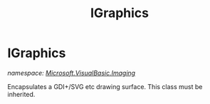 ﻿---
title: IGraphics
---

# IGraphics
_namespace: [Microsoft.VisualBasic.Imaging](N-Microsoft.VisualBasic.Imaging.html)_

Encapsulates a GDI+/SVG etc drawing surface. This class must be inherited.




